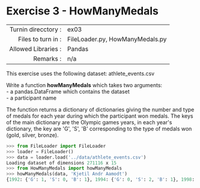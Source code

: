 # Exercise 3 - HowManyMedals

|                         |                    |
| -----------------------:| ------------------ |
|   Turnin direcctory :   |  ex03              |
|   Files to turn in :    |  FileLoader.py, HowManyMedals.py |
|   Allowed Libraries :   |  Pandas            |
|   Remarks :             |  n/a               |

This exercise uses the following dataset: athlete_events.csv

Write a function __howManyMedals__ which takes two arguments:  
	- a pandas.DataFrame which contains the dataset  
	- a participant name  

The function returns a dictionary of dictionaries giving the number and type of medals for each year during which the participant won medals.
The keys of the main dictionary are the Olympic games years, in each year's dictionary, the key are 'G', 'S', 'B' corresponding to the type of medals won (gold, silver, bronze).

```python
>>> from FileLoader import FileLoader
>>> loader = FileLoader()
>>> data = loader.load('../data/athlete_events.csv')
Loading dataset of dimensions 271116 x 15
>>> from HowManyMedals import howManyMedals
>>> howManyMedals(data, 'Kjetil Andr Aamodt')
{1992: {'G': 1, 'S': 0, 'B': 1}, 1994: {'G': 0, 'S': 2, 'B': 1}, 1998: {'G': 0, 'S': 0, 'B': 0}, 2002: {'G': 2, 'S': 0, 'B': 0}, 2006: {'G': 1, 'S': 0, 'B': 0}}
```
